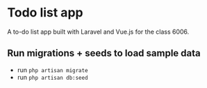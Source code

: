# Todo list app
A to-do list app built with Laravel and Vue.js for the class 6006.

## Run migrations + seeds to load sample data
* run ```php artisan migrate```
* run ```php artisan db:seed```

